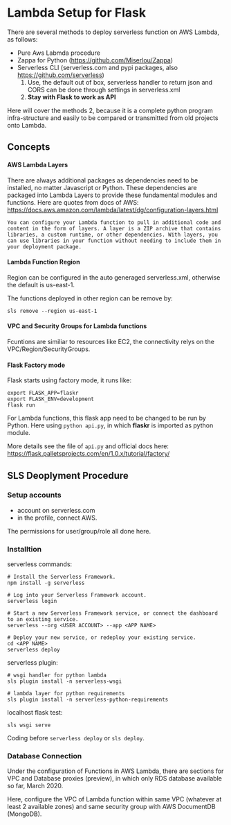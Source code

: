 # Lambda Setup for Flask

There are several methods to deploy serverless function on  AWS Lambda, as follows:

- Pure Aws Labmda procedure
- Zappa for Python (https://github.com/Miserlou/Zappa)
- Serverless CLI (serverless.com and pypi packages, also https://github.com/serverless) 
    1. Use, the default out of box, serverless handler to return json and CORS can be done through settings in serverless.xml
    2. **Stay with Flask to work as API**

Here will cover the methods 2, because it is a complete python program infra-structure and easily to be compared or transmitted from old projects onto Lambda.


## Concepts 

#### AWS Lambda Layers

There are always additional packages as dependencies need to be installed, no matter Javascript or Python. These dependencies are packaged into Lambda Layers to provide these fundamental modules and functions. Here are quotes from docs of AWS: https://docs.aws.amazon.com/lambda/latest/dg/configuration-layers.html

    You can configure your Lambda function to pull in additional code and content in the form of layers. A layer is a ZIP archive that contains libraries, a custom runtime, or other dependencies. With layers, you can use libraries in your function without needing to include them in your deployment package.

#### Lambda Function Region

Region can be configured in the auto generaged serverless.xml, otherwise the default is us-east-1.

The functions deployed in other region can be remove by:

```
sls remove --region us-east-1
```

#### VPC and Security Groups for Lambda functions

Fcuntions are similiar to resources like EC2, the connectivity relys on the VPC/Region/SecurityGroups.

#### Flask Factory mode

Flask starts using factory mode, it runs like:
```
export FLASK_APP=flaskr
export FLASK_ENV=development
flask run
```

For Lambda functions, this flask app need to be changed to be run by Python. Here using ```python api.py```, in which **flaskr** is imported as python module.


More details see the file of ```api.py``` and official docs here:
https://flask.palletsprojects.com/en/1.0.x/tutorial/factory/



## SLS Deoplyment Procedure

### Setup accounts 

- account on serverless.com
- in the profile, connect AWS.

The permissions for user/group/role all done here.


### Installtion

serverless commands:
```
# Install the Serverless Framework.
npm install -g serverless

# Log into your Serverless Framework account.
serverless login

# Start a new Serverless Framework service, or connect the dashboard to an existing service.
serverless --org <USER ACCOUNT> --app <APP NAME>

# Deploy your new service, or redeploy your existing service.
cd <APP NAME>
serverless deploy
```

serverless plugin:
```
# wsgi handler for python lambda
sls plugin install -n serverless-wsgi

# lambda layer for python requirements
sls plugin install -n serverless-python-requirements
```

localhost flask test:
```
sls wsgi serve
```


Coding before ```serverless deploy``` or ```sls deploy```.

### Database Connection

Under the configuration of Functions in AWS Lambda, there are sections for VPC and Database proxies (preview), in which only RDS database available so far, March 2020.

Here, configure the VPC of Lambda function within same VPC (whatever at least 2 available zones) and same security group with AWS DocumentDB (MongoDB).



